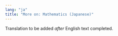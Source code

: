 ```yaml
---
lang: "ja"
title: "More on: Mathematics (Japanese)"
---
```

Translation to be added _after_ English text completed.
